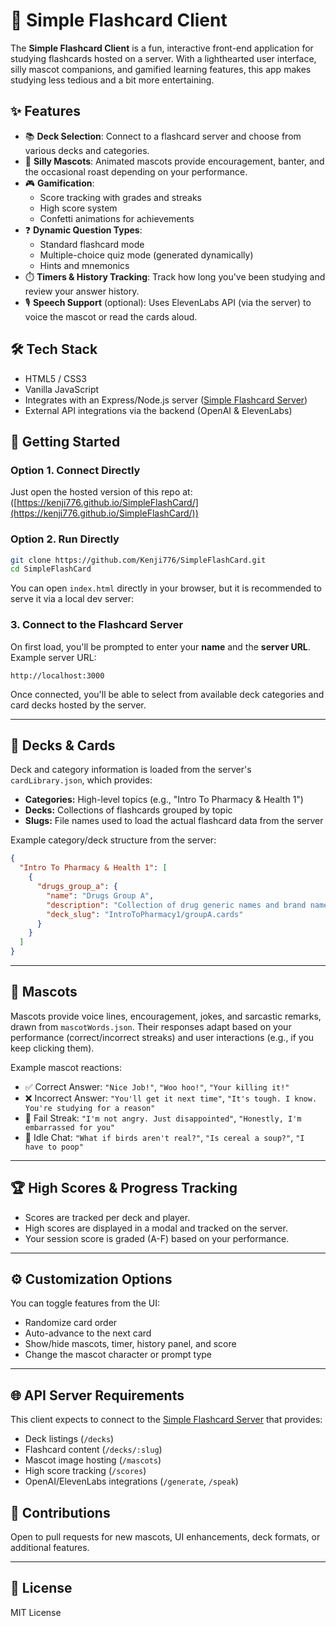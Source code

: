 # 🎴 Simple Flashcard Client

The **Simple Flashcard Client** is a fun, interactive front-end application for studying flashcards hosted on a server. With a lighthearted user interface, silly mascot companions, and gamified learning features, this app makes studying less tedious and a bit more entertaining.

## ✨ Features

- 📚 **Deck Selection**: Connect to a flashcard server and choose from various decks and categories.
- 🤖 **Silly Mascots**: Animated mascots provide encouragement, banter, and the occasional roast depending on your performance.
- 🎮 **Gamification**:
  - Score tracking with grades and streaks
  - High score system
  - Confetti animations for achievements
- ❓ **Dynamic Question Types**:
  - Standard flashcard mode
  - Multiple-choice quiz mode (generated dynamically)
  - Hints and mnemonics
- ⏱️ **Timers & History Tracking**: Track how long you've been studying and review your answer history.
- 🎙️ **Speech Support** (optional): Uses ElevenLabs API (via the server) to voice the mascot or read the cards aloud.

## 🛠️ Tech Stack

- HTML5 / CSS3
- Vanilla JavaScript
- Integrates with an Express/Node.js server ([Simple Flashcard Server](https://github.com/Kenji776/SimpleFlashcardServer))
- External API integrations via the backend (OpenAI & ElevenLabs)

## 🚀 Getting Started

### Option 1. Connect Directly 

Just open the hosted version of this repo at: ([https://kenji776.github.io/SimpleFlashCard/](https://kenji776.github.io/SimpleFlashCard/)) 

### Option 2. Run Directly

```bash
git clone https://github.com/Kenji776/SimpleFlashCard.git
cd SimpleFlashCard
```

You can open `index.html` directly in your browser, but it is recommended to serve it via a local dev server:

### 3. Connect to the Flashcard Server

On first load, you'll be prompted to enter your **name** and the **server URL**.  
Example server URL:

```
http://localhost:3000
```

Once connected, you'll be able to select from available deck categories and card decks hosted by the server.

---

## 🎴 Decks & Cards

Deck and category information is loaded from the server's `cardLibrary.json`, which provides:

- **Categories:** High-level topics (e.g., "Intro To Pharmacy & Health 1")
- **Decks:** Collections of flashcards grouped by topic
- **Slugs:** File names used to load the actual flashcard data from the server

Example category/deck structure from the server:

```json
{
  "Intro To Pharmacy & Health 1": [
    {
      "drugs_group_a": {
        "name": "Drugs Group A",
        "description": "Collection of drug generic names and brand names",
        "deck_slug": "IntroToPharmacy1/groupA.cards"
      }
    }
  ]
}
```

---

## 🧸 Mascots

Mascots provide voice lines, encouragement, jokes, and sarcastic remarks, drawn from `mascotWords.json`. Their responses adapt based on your performance (correct/incorrect streaks) and user interactions (e.g., if you keep clicking them).

Example mascot reactions:
- ✅ Correct Answer: `"Nice Job!"`, `"Woo hoo!"`, `"Your killing it!"`
- ❌ Incorrect Answer: `"You'll get it next time"`, `"It's tough. I know. You're studying for a reason"`
- 🤦 Fail Streak: `"I'm not angry. Just disappointed"`, `"Honestly, I'm embarrassed for you"`
- 🐾 Idle Chat: `"What if birds aren't real?"`, `"Is cereal a soup?"`, `"I have to poop"`

---

## 🏆 High Scores & Progress Tracking

- Scores are tracked per deck and player.
- High scores are displayed in a modal and tracked on the server.
- Your session score is graded (A-F) based on your performance.

---

## ⚙️ Customization Options

You can toggle features from the UI:
- Randomize card order
- Auto-advance to the next card
- Show/hide mascots, timer, history panel, and score
- Change the mascot character or prompt type

---

## 🌐 API Server Requirements

This client expects to connect to the [Simple Flashcard Server](https://github.com/Kenji776/SimpleFlashcardServer) that provides:
- Deck listings (`/decks`)
- Flashcard content (`/decks/:slug`)
- Mascot image hosting (`/mascots`)
- High score tracking (`/scores`)
- OpenAI/ElevenLabs integrations (`/generate`, `/speak`)

## 🤝 Contributions

Open to pull requests for new mascots, UI enhancements, deck formats, or additional features.

---

## 📜 License

MIT License
